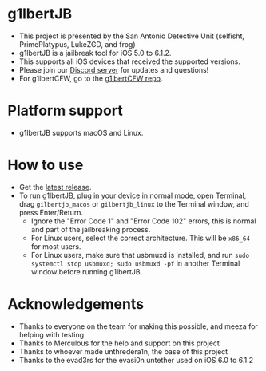# g1lbertJB
- This project is presented by the San Antonio Detective Unit (selfisht, PrimePlatypus, LukeZGD, and frog)
- g1lbertJB is a jailbreak tool for iOS 5.0 to 6.1.2.
- This supports all iOS devices that received the supported versions.
- Please join our [Discord server](https://discord.gg/kWmGBSUhyW) for updates and questions!
- For g1lbertCFW, go to the [g1lbertCFW repo](https://github.com/eatingurtoes/g1lbertCFW/).

# Platform support
- g1lbertJB supports macOS and Linux.

# How to use
- Get the [latest release](https://github.com/g1lbertJB/g1lbertJB/releases/latest).
- To run g1lbertJB, plug in your device in normal mode, open Terminal, drag `gilbertjb_macos` or `gilbertjb_linux` to the Terminal window, and press Enter/Return.
    - Ignore the "Error Code 1" and "Error Code 102" errors, this is normal and part of the jailbreaking process.
    - For Linux users, select the correct architecture. This will be `x86_64` for most users.
    - For Linux users, make sure that usbmuxd is installed, and run `sudo systemctl stop usbmuxd; sudo usbmuxd -pf` in another Terminal window before running g1lbertJB.

# Acknowledgements
- Thanks to everyone on the team for making this possible, and meeza for helping with testing
- Thanks to Merculous for the help and support on this project
- Thanks to whoever made unthredera1n, the base of this project
- Thanks to the evad3rs for the evasi0n untether used on iOS 6.0 to 6.1.2
